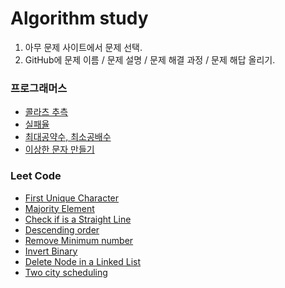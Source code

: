 # Algorithm study

1. 아무 문제 사이트에서 문제 선택.
2. GitHub에 문제 이름 / 문제 설명 / 문제 해결 과정 / 문제 해답 올리기.

### 프로그래머스
- [콜라츠 추측](https://github.com/sujin-park/algorithm-101/blob/master/2020-03/31-%EC%BD%9C%EB%9D%BC%EC%B8%A0%EC%B6%94%EC%B8%A1.md)
- [실패율](https://github.com/sujin-park/algorithm-101/blob/master/2020-04/22-%EC%8B%A4%ED%8C%A8%EC%9C%A8.md)
- [최대공약수, 최소공배수](https://github.com/sujin-park/algorithm-101/blob/master/2020-05/02-%EC%B5%9C%EB%8C%80%EA%B3%B5%EC%95%BD%EC%88%98%2C%EC%B5%9C%EC%86%8C%EA%B3%B5%EB%B0%B0%EC%88%98.md)
- [이상한 문자 만들기](https://github.com/sujin-park/algorithm-101/blob/master/2020-05/31-Make_strange_word.md)

### Leet Code
- [First Unique Character](https://github.com/sujin-park/algorithm-101/blob/master/2020-05/05-First_Unique_Character.md)
- [Majority Element](https://github.com/sujin-park/algorithm-101/blob/master/2020-05/06-Majority_Element.md)
- [Check if is a Straight Line](https://github.com/sujin-park/algorithm-101/blob/master/2020-05/09-Check_if_is_a_Straight_Line..md)
- [Descending order](https://github.com/sujin-park/algorithm-101/blob/master/2020-05/14-Descending_order.md)
- [Remove Minimum number](https://github.com/sujin-park/algorithm-101/blob/master/2020-05/14-Remove_Minimum_number.md)
- [Invert Binary](https://github.com/sujin-park/algorithm-101/blob/master/2020-06/01-invert_binary.md)
- [Delete Node in a Linked List](https://github.com/sujin-park/algorithm-101/blob/master/2020-06/02-delete_node.md)
- [Two city scheduling](https://github.com/sujin-park/algorithm-101/blob/master/2020-06/03-Two_city_scheduling.md)